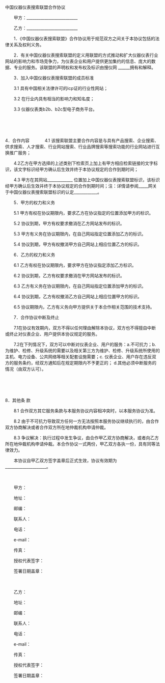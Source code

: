



中国仪器仪表搜索联盟合作协议



 

　　甲方：__________________________

　　乙方：__________________________　　

　　1．《中国仪器仪表搜索联盟》合作协议用于规范双方之间关于本协议包括的法律关系及权利义务。

　　2．有关中国仪器仪表搜索联盟的定义用联盟的方式推动和扩大仪器仪表行业网站的影响力和市场竞争力，为仪表企业和用户提供更加集约的信息、庞大的数据、专业的服务。该联盟的声明权和发布权及标识由搜仪网 ______拥有和解释。

　　3．加入中国仪器仪表搜索联盟的成员标准

　　3.1 具有中国相关法律许可的icp证的行业性网站；

　　3.2 在行业内具有相当的影响力和知名度；

　　3.3 仪器仪表类b2b、b2c型电子商务平台。

　　

　　

4．合作内容
　　
　4.1 该搜索联盟主要合作内容是与具有产品搜索、企业搜索、供求搜索、人才搜索、行业网站搜索、行业品牌搜索等搜索功能的行业网站进行互换推广服务；

　　4.2乙方在甲方选择的上述类别下检索页上加上有甲方相应检索链接的文字标识，该文字标识经甲方确认后生效并终于本协议规定的合作到期时间；

　　4.3 甲方在其网站_____________ 位置加上中国仪器仪表搜索联盟标识，该标识经甲方确认后生效并终于本协议规定的合作到期时间；注：详情请参阅_____网关于中国仪器仪表搜索联盟标识的认定____________。

　　5．甲方的权力和义务

　　5.1 甲方有权在协议期限内，要求乙方在协议指定的位置添加甲方的标识。

　　5.2 协议到期，甲方有权要求撤消在乙方网站发布的标识。

　　5.3 甲方有义务在协议期限内，在自己网站指定位置添加乙方的标识。

　　5.4 协议到期，甲方有权撤消甲方自己网站上相应位置乙方的标识。

　　6．乙方的权力和义务

　　6.1 乙方有权在协议期限内，要求甲方在协议指定添加乙方标识。

　　6.2 协议到期，乙方有权要求撤消在甲方网站发布的标识。

　　6.3 乙方有义务在协议期限内，在自己网站指定位置添加甲方的标识。

　　6.4 协议到期，乙方有权撤消乙方自己网站上相应位置甲方的标识。

　　6.5 协议期限内，乙方有义务向甲方提供关于本合作相关范围的技术支持。

　　7．合作协议中断及终止

　　7.1在协议有效期内，双方不得以任何理由解除本协议，双方也不得擅自中断或终止对仪表企业、用户提供本协议规定的服务。

　　7.2在下列情况下，双方可以中断对仪表企业、用户的服务：a.不可抗力；b.为维护、检修、升级系统的需要以及相关第三方为维护、检修、升级系统所使用的主机、电力设备、公共网络等相关配套设施需要；c. 仪表企业、用户存在违反双方的服务条约，经双方通知后在规定期限内不予更正的； d.其他必须中断服务的情况（由双方认可）。

　　

　　

8．其他条
款

　　8.1 合作双方其它服务条款与本服务协议内容相冲突时，以本服务协议为准。

　　8.2 由于不可抗力导致双方任何一方无法按照本服务协议继续执行的，由合作双方协商解决或者合作双方所在地仲裁机构申请仲裁。

　　8.3 争议解决：执行过程中发生争议，由合作甲乙双方协商解决，或者向乙方所在地仲裁机构申请仲裁。本合作协议一式两份，甲乙双方各执一份，具有同等法律效力。

　　本协议自甲乙双方签字盖章后正式生效，协议有效期为_____________________。　　

　　

　　甲方：

　　地址：

　　邮编：

　　联系人：

　　电话：

　　e-mail：

　　传真：

　　授权代表签字：

　　签署日期盖章：　

　　　

　　乙方：

　　地址：

　　邮编：

　　联系人：

　　电话：

　　e-mail：

　　传真：

　　授权代表签字：

　　签署日期盖章：